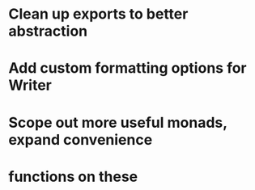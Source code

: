 # Clean up exports to better abstraction
# Add custom formatting options for Writer
# Scope out more useful monads, expand convenience
# functions on these
